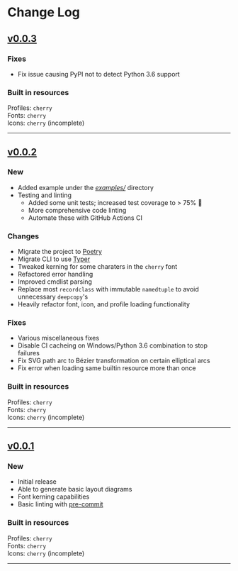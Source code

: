 # Change Log

## [v0.0.3](https://github.com/staticintlucas/pykeyset/releases/tag/v0.0.3)

### Fixes

* Fix issue causing PyPI not to detect Python 3.6 support

### Built in resources

Profiles: `cherry`  \
Fonts: `cherry`  \
Icons: `cherry` (incomplete)

---

## [v0.0.2](https://github.com/staticintlucas/pykeyset/releases/tag/v0.0.2)

### New

* Added example under the [*examples/*](examples/) directory
* Testing and linting
  * Added some unit tests; increased test coverage to > 75% :partying_face:
  * More comprehensive code linting
  * Automate these with GitHub Actions CI

### Changes

* Migrate the project to [Poetry]
* Migrate CLI to use [Typer]
* Tweaked kerning for some charaters in the `cherry` font
* Refactored error handling
* Improved cmdlist parsing
* Replace most `recordclass` with immutable `namedtuple` to avoid unnecessary `deepcopy`'s
* Heavily refactor font, icon, and profile loading functionality

### Fixes

* Various miscellaneous fixes
* Disable CI cacheing on Windows/Python 3.6 combination to stop failures
* Fix SVG path arc to Bézier transformation on certain elliptical arcs
* Fix error when loading same builtin resource more than once

### Built in resources

Profiles: `cherry`  \
Fonts: `cherry`  \
Icons: `cherry` (incomplete)

---

## [v0.0.1](https://github.com/staticintlucas/pykeyset/releases/tag/v0.0.1)

### New

* Initial release
* Able to generate basic layout diagrams
* Font kerning capabilities
* Basic linting with [pre-commit]

### Built in resources

Profiles: `cherry`  \
Fonts: `cherry`  \
Icons: `cherry` (incomplete)

---

[poetry]: https://python-poetry.org/
[typer]: https://typer.tiangolo.com/
[pre-commit]: https://pre-commit.com/
